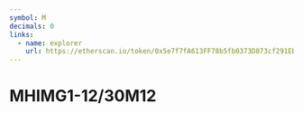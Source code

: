```yaml
---
symbol: M
decimals: 0
links:
  - name: explorer
    url: https://etherscan.io/token/0x5e7f7fA613FF78b5fb0373D873cf291EBE9AbD7C
---
```


# MHIMG1-12/30M12
